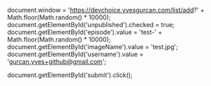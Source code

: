 document.window = 'https://devchoice.yvesgurcan.com/list/add?' + Math.floor(Math.random() * 10000);
document.getElementById('unpublished').checked = true;
document.getElementById('episode').value = 'test-' + Math.floor(Math.random() * 10000);
document.getElementById('imageName').value = 'test.jpg';
document.getElementById('username').value = 'gurcan.yves+github@gmail.com';

document.getElementById('submit').click();